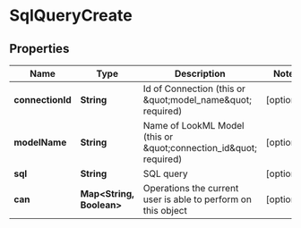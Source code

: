 # SqlQueryCreate

## Properties
Name | Type | Description | Notes
------------ | ------------- | ------------- | -------------
**connectionId** | **String** | Id of Connection (this or \&quot;model_name\&quot; required) |  [optional]
**modelName** | **String** | Name of LookML Model (this or \&quot;connection_id\&quot; required) |  [optional]
**sql** | **String** | SQL query |  [optional]
**can** | **Map&lt;String, Boolean&gt;** | Operations the current user is able to perform on this object |  [optional]
